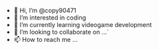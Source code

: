 - 👋 Hi, I’m @copy90471
- 👀 I’m interested in coding
- 🌱 I’m currently learning videogame development
- 💞️ I’m looking to collaborate on ...`
- 📫 How to reach me ...

<!---
copy90471/copy90471 is a ✨ special ✨ repository because its `README.md` (this file) appears on your GitHub profile.
You can click the Preview link to take a look at your changes.
--->
